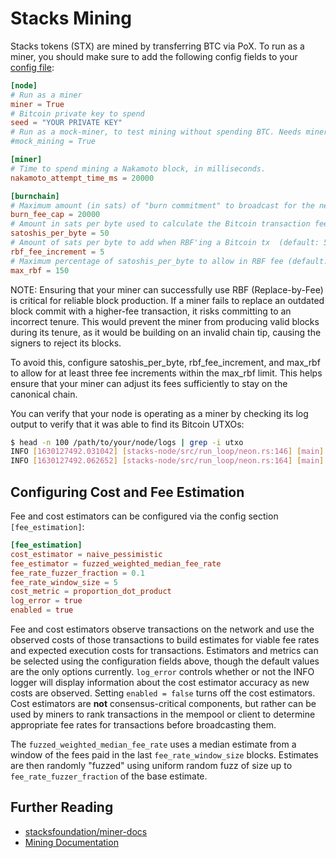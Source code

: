# Stacks Mining

Stacks tokens (STX) are mined by transferring BTC via PoX. To run as a miner,
you should make sure to add the following config fields to your [config file](../sample/conf/mainnet-miner-conf.toml):

```toml
[node]
# Run as a miner
miner = True
# Bitcoin private key to spend
seed = "YOUR PRIVATE KEY"
# Run as a mock-miner, to test mining without spending BTC. Needs miner=True.
#mock_mining = True

[miner]
# Time to spend mining a Nakamoto block, in milliseconds.
nakamoto_attempt_time_ms = 20000

[burnchain]
# Maximum amount (in sats) of "burn commitment" to broadcast for the next block's leader election
burn_fee_cap = 20000
# Amount in sats per byte used to calculate the Bitcoin transaction fee (default: 50)
satoshis_per_byte = 50
# Amount of sats per byte to add when RBF'ing a Bitcoin tx  (default: 5)
rbf_fee_increment = 5
# Maximum percentage of satoshis_per_byte to allow in RBF fee (default: 150)
max_rbf = 150
```

NOTE: Ensuring that your miner can successfully use RBF (Replace-by-Fee) is
critical for reliable block production. If a miner fails to replace an outdated
block commit with a higher-fee transaction, it risks committing to an incorrect
tenure. This would prevent the miner from producing valid blocks during its
tenure, as it would be building on an invalid chain tip, causing the signers to
reject its blocks.

To avoid this, configure satoshis_per_byte, rbf_fee_increment, and max_rbf to
allow for at least three fee increments within the max_rbf limit. This helps
ensure that your miner can adjust its fees sufficiently to stay on the canonical
chain.

You can verify that your node is operating as a miner by checking its log output
to verify that it was able to find its Bitcoin UTXOs:

```bash
$ head -n 100 /path/to/your/node/logs | grep -i utxo
INFO [1630127492.031042] [stacks-node/src/run_loop/neon.rs:146] [main] Miner node: checking UTXOs at address: <redacted>
INFO [1630127492.062652] [stacks-node/src/run_loop/neon.rs:164] [main] UTXOs found - will run as a Miner node
```

## Configuring Cost and Fee Estimation

Fee and cost estimators can be configured via the config section `[fee_estimation]`:

```toml
[fee_estimation]
cost_estimator = naive_pessimistic
fee_estimator = fuzzed_weighted_median_fee_rate
fee_rate_fuzzer_fraction = 0.1
fee_rate_window_size = 5
cost_metric = proportion_dot_product
log_error = true
enabled = true
```

Fee and cost estimators observe transactions on the network and use the
observed costs of those transactions to build estimates for viable fee rates
and expected execution costs for transactions. Estimators and metrics can be
selected using the configuration fields above, though the default values are
the only options currently. `log_error` controls whether or not the INFO logger
will display information about the cost estimator accuracy as new costs are
observed. Setting `enabled = false` turns off the cost estimators. Cost estimators
are **not** consensus-critical components, but rather can be used by miners to
rank transactions in the mempool or client to determine appropriate fee rates
for transactions before broadcasting them.

The `fuzzed_weighted_median_fee_rate` uses a
median estimate from a window of the fees paid in the last `fee_rate_window_size` blocks.
Estimates are then randomly "fuzzed" using uniform random fuzz of size up to
`fee_rate_fuzzer_fraction` of the base estimate.

## Further Reading

- [stacksfoundation/miner-docs](https://github.com/stacksfoundation/miner-docs)
- [Mining Documentation](https://docs.stacks.co/stacks-in-depth/nodes-and-miners/mine-mainnet-stacks-tokens)
